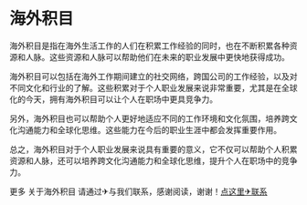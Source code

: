 # 海外积目

海外积目是指在海外生活工作的人们在积累工作经验的同时，也在不断积累各种资源和人脉。这些资源和人脉可以帮助他们在未来的职业发展中更快地获得成功。

海外积目可以包括在海外工作期间建立的社交网络，跨国公司的工作经验，以及对不同文化和行业的了解。这些积累对于个人职业发展来说非常重要，尤其是在全球化的今天，拥有海外积目可以让个人在职场中更具竞争力。

另外，海外积目也可以帮助个人更好地适应不同的工作环境和文化氛围，培养跨文化沟通能力和全球化思维。这些能力在今后的职业生涯中都会发挥重要作用。

总之，海外积目对于个人职业发展来说具有重要的意义，它不仅可以帮助个人积累资源和人脉，还可以培养跨文化沟通能力和全球化思维，提升个人在职场中的竞争力。

更多 关于海外积目 请通过✈与我们联系，感谢阅读，谢谢！[点这里✈联系](https://d.k02.cc)